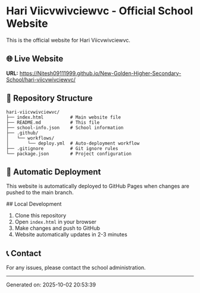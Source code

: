 # Hari Viicvwivciewvc - Official School Website

This is the official website for Hari Viicvwivciewvc.

## 🌐 Live Website
**URL:** https://Nitesh09111999.github.io/New-Golden-Higher-Secondary-School/hari-viicvwivciewvc/

## 📁 Repository Structure
```
hari-viicvwivciewvc/
├── index.html          # Main website file
├── README.md           # This file
├── school-info.json    # School information
├── .github/
│   └── workflows/
│       └── deploy.yml  # Auto-deployment workflow
├── .gitignore          # Git ignore rules
└── package.json        # Project configuration
```

## 🚀 Automatic Deployment
This website is automatically deployed to GitHub Pages when changes are pushed to the main branch.

##️ Local Development
1. Clone this repository
2. Open `index.html` in your browser
3. Make changes and push to GitHub
4. Website automatically updates in 2-3 minutes

## 📞 Contact
For any issues, please contact the school administration.

---
Generated on: 2025-10-02 20:53:39

